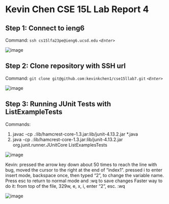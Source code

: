 # Kevin Chen CSE 15L Lab Report 4

## Step 1: Connect to ieng6

Command: `ssh cs15lfa23pe@ieng6.ucsd.edu` *`<Enter>`*


![image](https://github.com/kevinkchen1/cse15l-lab-reports/assets/108315438/2e59424e-ac9d-4752-abcc-7db540500a9c)


## Step 2: Clone repository with SSH url

Command: `git clone git@github.com:kevinkchen1/cse15llab7.git` *`<Enter>`*


![image](https://github.com/kevinkchen1/cse15l-lab-reports/assets/108315438/abf77b5a-449a-4b60-aca1-a83c358e1fe9)


## Step 3: Running JUnit Tests with ListExampleTests

Commands:
1. javac -cp .:lib/hamcrest-core-1.3.jar:lib/junit-4.13.2.jar *.java
2. java -cp .:lib/hamcrest-core-1.3.jar:lib/junit-4.13.2.jar org.junit.runner.JUnitCore ListExamplesTests

   
![image](https://github.com/kevinkchen1/cse15l-lab-reports/assets/108315438/925f05be-c5a9-491e-83d2-41c64f960242)


Kevin: pressed the arrow key down about 50 times to reach the line with bug, moved the cursor to the right at the end of “index1”. pressed i to enter insert mode, backspace once, then typed “2”, to change the variable name. Press esc to return to normal mode and :wq to save changes
Faster way to do it: from top of the file, 329w, e, x, i, enter “2”, esc. :wq

![image](https://github.com/kevinkchen1/cse15l-lab-reports/assets/108315438/5dfc1daa-622a-4419-bc93-57443ec02b50)













